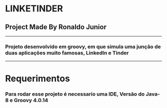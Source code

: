 # LINKETINDER

## Project Made By Ronaldo Junior
--- 

### Projeto desenvolvido em groovy, em que simula uma junção de duas aplicações muito famosas, LinkedIn e Tinder
---
# Requerimentos
### Para rodar esse projeto é necessario uma IDE, Versão do Java-8 e Groovy 4.0.14

